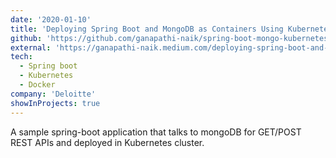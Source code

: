 ```yaml
---
date: '2020-01-10'
title: 'Deploying Spring Boot and MongoDB as Containers Using Kubernetes and Docker'
github: 'https://github.com/ganapathi-naik/spring-boot-mongo-kubernetes-docker'
external: 'https://ganapathi-naik.medium.com/deploying-spring-boot-and-mongodb-as-containers-using-kubernetes-and-docker-d363ac1ade50'
tech:
  - Spring boot
  - Kubernetes
  - Docker
company: 'Deloitte'
showInProjects: true
---
```


A sample spring-boot application that talks to mongoDB for GET/POST REST APIs and deployed in Kubernetes cluster.


